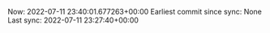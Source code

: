 Now: 2022-07-11 23:40:01.677263+00:00 Earliest commit since sync: None Last sync: 2022-07-11 23:27:40+00:00
